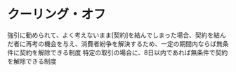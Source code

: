 # クーリング・オフ
 強引に勧められて、よく考えないまま[契約]を結んでしまった場合、契約を結んだ者に再考の機会を与え、消費者紛争を解決するため、一定の期間内ならば無条件に契約を解除できる制度
 特定の取引の場合に、8日以内であれば無条件で契約を解除できる制度 
